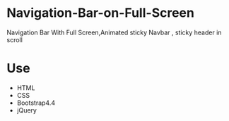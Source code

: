 # Navigation-Bar-on-Full-Screen
Navigation Bar With Full Screen,Animated sticky Navbar , sticky header in scroll

# Use
  * HTML 
  * CSS
  * Bootstrap4.4
  * jQuery


 
